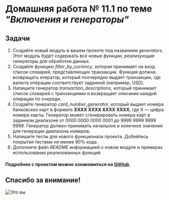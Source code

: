 # Домашняя работа № 11.1 по теме *"Включения и генераторы"*
## Задачи
1. Создайте новый модуль в вашем проекте под названием *generators*. Этот модуль будет содержать все новые функции, реализующие генераторы для обработки данных.
2. Создайте функцию *filter_by_currency*, которая принимает на вход список словарей, представляющих транзакции.
Функция должна возвращать итератор, который поочередно выдает транзакции, где валюта операции соответствует заданной (например, USD).
3. Напишите генератор *transaction_descriptions*, который принимает список словарей с транзакциями и возвращает описание каждой операции по очереди.
4. Создайте генератор *card_number_generator*, который выдает номера банковских карт в формате **XXXX XXXX XXXX XXXX**, где X — цифра номера карты. Генератор может сгенерировать номера карт в заданном диапазоне от 0000 0000 0000 0001 до 9999 9999 9999 9999.
Генератор должен принимать начальное и конечное значения для генерации диапазона номеров.
5. Напишите тесты для нового функционала проекта. Добейтесь покрытия тестами не менее 80% кода.
6. Дополните файл *README* информацией о новом модуле и примерах использования реализованных функций.

#### Подробнее с проектом можно ознакомиться на [GitHub](https://github.com/Alina998/homework_11_1).

## Спасибо за внимание!
![Это вы](https://flomaster.top/uploads/posts/2023-01/1674263752_flomaster-club-p-milie-risunki-koshki-pinterest-4.png)
